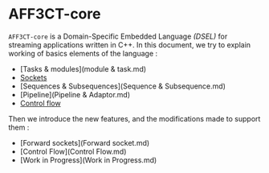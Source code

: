 # AFF3CT-core

`AFF3CT-core` is a Domain-Specific Embedded Language *(DSEL)* for streaming applications written in C++. In this document, we try to explain working of basics elements of the language :
		
 -  [Tasks & modules](module & task.md)
 -  [Sockets](Socket.md)
 -  [Sequences & Subsequences](Sequence & Subsequence.md)
 -  [Pipeline](Pipeline & Adaptor.md)  
 -  [Control flow](Switcher.md)

Then we introduce the new features, and the modifications made to support them : 

-  [Forward sockets](Forward socket.md)
-  [Control Flow](Control Flow.md)
-  [Work in Progress](Work in Progress.md)